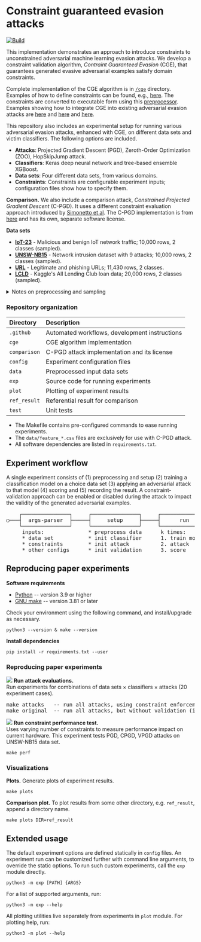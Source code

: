 # Constraint guaranteed evasion attacks

[![Build](https://github.com/aucad/new-experiments/actions/workflows/build.yml/badge.svg)](https://github.com/aucad/new-experiments/actions/workflows/build.yml)

This implementation demonstrates an approach to introduce constraints to unconstrained adversarial machine learning evasion attacks.
We develop a constraint validation algorithm, _Contraint Guaranteed Evasion_ (CGE), that guarantees generated evasive adversarial examples satisfy domain constraints.

Complete implementation of the CGE algorithm is in [`/cge`](https://github.com/aucad/cge/tree/main/cge) directory.
Examples of how to define constraints can be found, e.g., [here](https://github.com/aucad/cge/blob/main/config/iot23.yaml).
The constraints are converted to executable form using this [preprocessor](https://github.com/aucad/cge/blob/main/exp/preproc.py#L14-L27).
Examples showing how to integrate CGE into existing adversarial evasion attacks are [here](https://github.com/aucad/cge/blob/main/exp/hopskip.py#L26-L28) and [here](https://github.com/aucad/cge/blob/main/exp/pgd.py#L44) and [here](https://github.com/aucad/cge/blob/main/exp/zoo.py#L44).

This repository also includes an experimental setup for running various adversarial evasion attacks, enhanced with CGE, on different data sets and victim classifiers.
The following options are included.

- **Attacks**: Projected Gradient Descent (PGD), Zeroth-Order Optimization (ZOO), HopSkipJump attack. 
- **Classifiers**: Keras deep neural network and tree-based ensemble XGBoost.
- **Data sets**: Four different data sets, from various domains.
- **Constraints**: Constraints are configurable experiment inputs; configuration files show how to specify them.

**Comparison.** We also include a comparison attack, _Constrained Projected Gradient Descent_ (C-PGD).
It uses a different constraint evaluation approach introduced by [Simonetto et al](https://arxiv.org/abs/2112.01156).
The C-PGD implementation is from [here](https://github.com/serval-uni-lu/constrained-attacks) and has its own, separate software license.

**Data sets**

- [**IoT-23**](https://doi.org/10.5281/zenodo.4743746) - Malicious and benign IoT network traffic; 10,000 rows, 2 classes (sampled).
- [**UNSW-NB15**](https://doi.org/10.1109/MilCIS.2015.7348942) - Network intrusion dataset with 9 attacks; 10,000 rows, 2 classes (sampled). 
- [**URL**](https://doi.org/10.1016/j.engappai.2021.104347) - Legitimate and phishing URLs; 11,430 rows, 2 classes.
- [**LCLD**](https://www.kaggle.com/datasets/wordsforthewise/lending-club) - Kaggle's All Lending Club loan data; 20,000 rows, 2 classes (sampled).

<details>
<summary>Notes on preprocessing and sampling</summary>
<ul>
<li>The input data must be numeric and parse to a numeric type.</li>
<li>Categorical attributes must be one-hot encoded.</li>
<li>Data should not be normalized (otherwise constraints must include manual scaling).</li>
<li>All data sets have 50/50 class label distribution.</li>
<li>The provided sampled data sets were generated by <a href="https://waikato.github.io/weka-blog/posts/2019-01-30-sampling/" target="_blank">random sampling without replacement</a>.</li>
</ul>
</details>

### Repository organization

| Directory    | Description                                   |
|:-------------|:----------------------------------------------|
| `.github`    | Automated workflows, development instructions |
| `cge`        | CGE algorithm implementation                  |
| `comparison` | C-PGD attack implementation and its license   |
| `config`     | Experiment configuration files                |
| `data`       | Preprocessed input data sets                  |
| `exp`        | Source code for running experiments           |
| `plot`       | Plotting of experiment results                |
| `ref_result` | Referential result for comparison             |
| `test`       | Unit tests                                    |

- The Makefile contains pre-configured commands to ease running experiments.
- The `data/feature_*.csv` files are exclusively for use with C-PGD attack.
- All software dependencies are listed in `requirements.txt`.
  
## Experiment workflow

A single experiment consists of (1) preprocessing and setup (2) training a classification model on a choice data set (3) applying an adversarial attack to that model (4) scoring and (5) recording the result. 
A constraint-validation approach can be enabled or disabled during the attack to impact the validity of the generated adversarial examples.

<pre>
    ┌───────────────┐     ┌───────────────┐     ┌───────────────┐     ┌───────────────┐ 
○───┤  args-parser  ├─────┤     setup     ├─────┤      run      ├─────┤      end      ├───◎
    └───────────────┘     └───────────────┘     └───────────────┘     └───────────────┘
     inputs:              * preprocess data      k times:                write result
     * data set           * init classifier      1. train model     
     * constraints        * init attack          2. attack
     * other configs      * init validation      3. score
</pre>

## Reproducing paper experiments

**Software requirements**

* [Python](https://www.python.org/downloads/) -- version 3.9 or higher
* [GNU make](https://www.gnu.org/software/make/manual/make.html) -- version 3.81 or later

Check your environment using the following command, and install/upgrade as necessary.

```
python3 --version & make --version
```

**Install dependencies**

```
pip install -r requirements.txt --user
```

### Reproducing paper experiments

![](https://img.shields.io/badge/%F0%9F%95%92%2024%E2%80%9448%20hours/each-FFFF00?style=flat-square) **Run attack evaluations.**   
Run experiments for combinations of data sets $\times$ classifiers $\times$ attacks (20 experiment cases). 

<pre>
make attacks   -- run all attacks, using constraint enforcement.
make original  -- run all attacks, but without validation (ignore constraints).
</pre>

![](https://img.shields.io/badge/%F0%9F%95%92%2030%20min%20%E2%80%94%203%20h-FFFF00?style=flat-square) **Run constraint performance test.**   
Uses varying number of constraints to measure performance impact on current hardware. 
This experiment tests PGD, CPGD, VPGD attacks on UNSW-NB15 data set.

```
make perf
```

### Visualizations

**Plots.** Generate plots of experiment results.

```
make plots
```

**Comparison plot.** To plot results from some other directory, e.g. `ref_result`, append a directory name.

```
make plots DIR=ref_result
```

## Extended usage

The default experiment options are defined statically in `config` files.
An experiment run can be customized further with command line arguments, to override the static options.
To run such custom experiments, call the `exp` module directly.

```
python3 -m exp [PATH] {ARGS}
```

For a list of supported arguments, run:

```
python3 -m exp --help
```

All plotting utilities live separately from experiments in `plot` module.
For plotting help, run:

```
python3 -m plot --help
```
